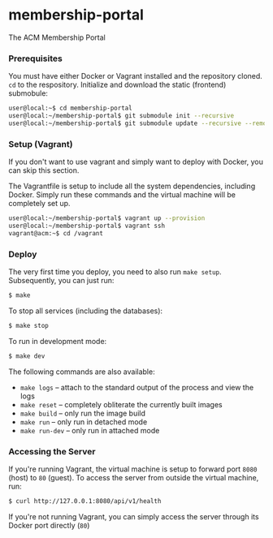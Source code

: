 # membership-portal 

The ACM Membership Portal


### Prerequisites

You must have either Docker or Vagrant installed and the repository cloned.  `cd` to the respository. Initialize and download the static (frontend) submobule:

```bash
user@local:~$ cd membership-portal
user@local:~/membership-portal$ git submodule init --recursive
user@local:~/membership-portal$ git submodule update --recursive --remote
```

### Setup (Vagrant)

If you don't want to use vagrant and simply want to deploy with Docker, you can skip this section.

The Vagrantfile is setup to include all the system dependencies, including Docker. Simply run these commands and the virtual machine will be completely set up.

```bash
user@local:~/membership-portal$ vagrant up --provision
user@local:~/membership-portal$ vagrant ssh
vagrant@acm:~$ cd /vagrant
```

### Deploy

The very first time you deploy, you need to also run `make setup`. Subsequently, you can just run:

```Bash
$ make
```

To stop all services (including the databases):

```Bash
$ make stop
```

To run in development mode:

```Bash
$ make dev
```

The following commands are also available:

- `make logs` – attach to the standard output of the process and view the logs
- `make reset` – completely obliterate the currently built images
- `make build` – only run the image build
- `make run` – only run in detached mode
- `make run-dev` – only run in attached mode

### Accessing the Server

If you're running Vagrant, the virtual machine is setup to forward port `8080` (host) to `80` (guest). To access the server from outside the virtual machine, run:

```Bash
$ curl http://127.0.0.1:8080/api/v1/health
```

If you're not running Vagrant, you can simply access the server through its Docker port directly (`80`)
